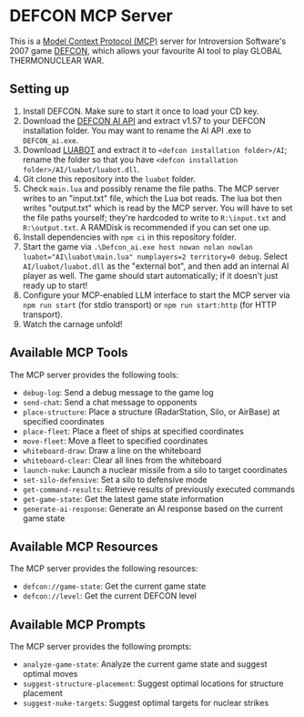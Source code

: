 # DEFCON MCP Server

This is a [Model Context Protocol (MCP)](https://modelcontextprotocol.io/introduction) server for Introversion Software's 2007 game [DEFCON](https://store.steampowered.com/app/1520/DEFCON/), which allows your favourite AI tool to play GLOBAL THERMONUCLEAR WAR.

## Setting up

1. Install DEFCON. Make sure to start it once to load your CD key.
2. Download the [DEFCON AI API](https://defconexpanded.com/api/download-mod/88) and extract v1.57 to your DEFCON installation folder. You may want to rename the AI API .exe to `DEFCON_ai.exe`.
3. Download [LUABOT](https://defconexpanded.com/api/download-mod/93) and extract it to `<defcon installation folder>/AI`; rename the folder so that you have `<defcon installation folder>/AI/luabot/luabot.dll`.
4. Git clone this repository into the `luabot` folder.
5. Check `main.lua` and possibly rename the file paths. The MCP server writes to an "input.txt" file, which the Lua bot reads. The lua bot then writes "output.txt" which is read by the MCP server. You will have to set the file paths yourself; they're hardcoded to write to `R:\input.txt` and `R:\output.txt`. A RAMDisk is recommended if you can set one up.
6. Install dependencies with `npm ci` in this repository folder.
7. Start the game via `.\Defcon_ai.exe host nowan nolan nowlan luabot="AI\luabot\main.lua" numplayers=2 territory=0 debug`. Select `AI/luabot/luabot.dll` as the "external bot", and then add an internal AI player as well. The game should start automatically; if it doesn't just ready up to start!
8. Configure your MCP-enabled LLM interface to start the MCP server via `npm run start` (for stdio transport) or `npm run start:http` (for HTTP transport).
9. Watch the carnage unfold!

## Available MCP Tools

The MCP server provides the following tools:

- `debug-log`: Send a debug message to the game log
- `send-chat`: Send a chat message to opponents
- `place-structure`: Place a structure (RadarStation, Silo, or AirBase) at specified coordinates
- `place-fleet`: Place a fleet of ships at specified coordinates
- `move-fleet`: Move a fleet to specified coordinates
- `whiteboard-draw`: Draw a line on the whiteboard
- `whiteboard-clear`: Clear all lines from the whiteboard
- `launch-nuke`: Launch a nuclear missile from a silo to target coordinates
- `set-silo-defensive`: Set a silo to defensive mode
- `get-command-results`: Retrieve results of previously executed commands
- `get-game-state`: Get the latest game state information
- `generate-ai-response`: Generate an AI response based on the current game state

## Available MCP Resources

The MCP server provides the following resources:

- `defcon://game-state`: Get the current game state
- `defcon://level`: Get the current DEFCON level

## Available MCP Prompts

The MCP server provides the following prompts:

- `analyze-game-state`: Analyze the current game state and suggest optimal moves
- `suggest-structure-placement`: Suggest optimal locations for structure placement
- `suggest-nuke-targets`: Suggest optimal targets for nuclear strikes
